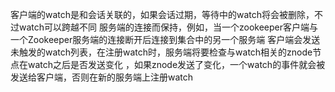 客户端的watch是和会话关联的，如果会话过期，等待中的watch将会被删除，不过watch可以跨越不同
服务端的连接而保持，例如，当一个zookeeper客户端与一个Zookeeper服务端的连接断开后连接到集合中的另一个服务端
客户端会发送未触发的watch列表，在注册watch时，服务端将要检查与watch相关的znode节点在watch之后是否发送变化
，如果znode发送了变化，一个watch的事件就会被发送给客户端，否则在新的服务端上注册watch